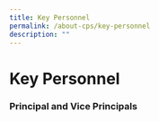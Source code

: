 ```yaml
---
title: Key Personnel
permalink: /about-cps/key-personnel
description: ""
---
```

# **Key Personnel**


### Principal and Vice Principals